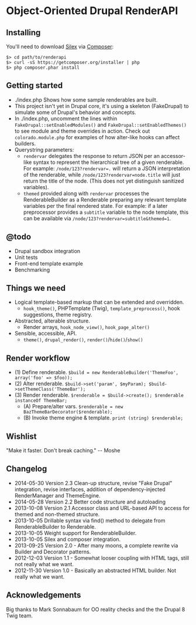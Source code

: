 # Object-Oriented Drupal RenderAPI

## Installing

You'll need to download [Silex](http://silex.sensiolabs.org/) via [Composer](http://getcomposer.org/):

    $> cd path/to/renderapi
    $> curl -sS https://getcomposer.org/installer | php
    $> php composer.phar install

## Getting started

* ./index.php Shows how some sample renderables are built.
* This project isn't yet in Drupal core, it's using a skeleton (FakeDrupal) to
  simulate some of Drupal's behavior and concepts.
* In ./index.php, uncomment the lines within `FakeDrupal::setEnabledModules()`
  and `FakeDrupal::setEnabledThemes()` to see module and theme overrides in
  action. Check out `colorado.module.php` for examples of how alter-like hooks
  can affect builders.
* Querystring parameters:
  * `rendervar` delegates the response to return JSON per an accessor-like syntax
    to represent the hierarchical tree of a given renderable. For example:
    `/node/123?rendervar=.` will return a JSON interpretation of the
    renderable, while `/node/123?rendervar=node.title` will just return the title
    of the node. (This does not yet distinguish sanitized variables).
  * `themed` provided along with `rendervar` processes the RenderableBuilder as a
    Renderable preparing any relevant template variables per the final
    rendered state. For example: if a later preprocessor provides a `subtitle`
    variable to the node template, this can be available via
    `/node/123?rendervar=subtitle&themed=1`.

## @todo

* Drupal sandbox integration
* Unit tests
* Front-end template example
* Benchmarking

## Things we need

* Logical template-based markup that can be extended and overridden.
   * `hook_theme()`, PHPTemplate (Twig), `template_preprocess()`, hook
     suggestions, theme registry.
* Abstracted, alterable structure.
   * Render arrays, `hook_node_view()`, `hook_page_alter()`
* Sensible, accessible, API.
   * `theme()`, `drupal_render()`, `render()`/`hide()`/`show()`

## Render workflow

* (1) Define renderable. `$build = new RenderableBuilder('ThemeFoo', array('foo' => $foo));`
* (2) Alter renderable. `$build->set('param', $myParam); $build->setThemeClass('ThemeBar');`
* (3) Render renderable. `$renderable = $build->create(); $renderable instanceOf ThemeBar;`
   * (A) Prepare/alter vars. `$renderable = new BazThemeBarDecorator($renderable);`
   * (B) Invoke theme engine & template. `print (string) $renderable;`

## Wishlist

"Make it faster. Don't break caching." -- Moshe

## Changelog

* 2014-05-30 Version 2.3 Clean-up structure, revise "Fake Drupal" integration,
  revise interfaces, addition of dependency-injected RenderManager and
  ThemeEngine.
* 2014-05-28 Version 2.2 Better code structure and autoloading
* 2013-10-08 Version 2.1 Accessor class and URL-based API to access for themed
  and non-themed structure.
* 2013-10-05 Drillable syntax via find() method to delegate from
  RenderableBuilder to Renderable.
* 2013-10-05 Weight support for RenderableBuilder.
* 2013-10-05 Silex and composer integration.
* 2013-09-25 Version 2.0 - After many moons, a complete rewrite via Builder and
  Decorator patterns.
* 2012-12-03 Version 1.1 - Somewhat looser coupling with HTML tags, still not
  really what we want.
* 2012-11-30 Version 1.0 - Basically an abstracted HTML builder. Not really what
  we want.

## Acknowledgements

Big thanks to Mark Sonnabaum for OO reality checks and the the Drupal 8 Twig
team.

